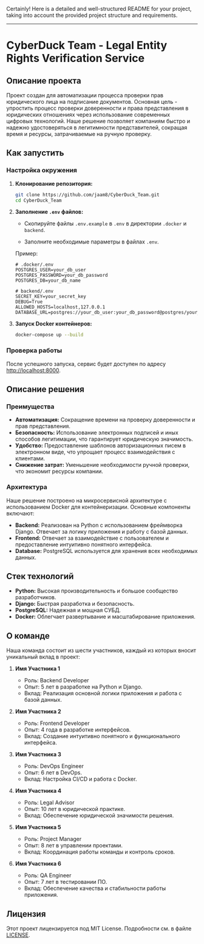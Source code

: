 Certainly! Here is a detailed and well-structured README for your project, taking into account the provided project structure and requirements.

---

# CyberDuck Team - Legal Entity Rights Verification Service

## Описание проекта

Проект создан для автоматизации процесса проверки прав юридического лица на подписание документов. Основная цель - упростить процесс проверки доверенности и права представления в юридических отношениях через использование современных цифровых технологий. Наше решение позволяет компаниям быстро и надежно удостоверяться в легитимности представителей, сокращая время и ресурсы, затрачиваемые на ручную проверку.

## Как запустить

### Настройка окружения

1. **Клонирование репозитория:**

   ```bash
   git clone https://github.com/jaam8/CyberDuck_Team.git
   cd CyberDuck_Team
   ```

2. **Заполнение `.env` файлов:**

   - Скопируйте файлы `.env.example` в `.env` в директории `.docker` и `backend`.
   
   - Заполните необходимые параметры в файлах `.env`.

   Пример:
   
   ```env
   # .docker/.env
   POSTGRES_USER=your_db_user
   POSTGRES_PASSWORD=your_db_password
   POSTGRES_DB=your_db_name
   ```

   ```env
   # backend/.env
   SECRET_KEY=your_secret_key
   DEBUG=True
   ALLOWED_HOSTS=localhost,127.0.0.1
   DATABASE_URL=postgres://your_db_user:your_db_password@postgres/your_db_name
   ```

3. **Запуск Docker контейнеров:**

   ```bash
   docker-compose up --build
   ```

### Проверка работы

После успешного запуска, сервис будет доступен по адресу [http://localhost:8000](http://localhost:8000).

## Описание решения

### Преимущества

- **Автоматизация:** Сокращение времени на проверку доверенности и прав представления.
- **Безопасность:** Использование электронных подписей и иных способов легитимации, что гарантирует юридическую значимость.
- **Удобство:** Предоставление шаблонов авторизационных писем в электронном виде, что упрощает процесс взаимодействия с клиентами.
- **Снижение затрат:** Уменьшение необходимости ручной проверки, что экономит ресурсы компании.

### Архитектура

Наше решение построено на микросервисной архитектуре с использованием Docker для контейнеризации. Основные компоненты включают:

- **Backend:** Реализован на Python с использованием фреймворка Django. Отвечает за логику приложения и работу с базой данных.
- **Frontend:** Отвечает за взаимодействие с пользователем и предоставление интуитивно понятного интерфейса.
- **Database:** PostgreSQL используется для хранения всех необходимых данных.

## Стек технологий

- **Python:** Высокая производительность и большое сообщество разработчиков.
- **Django:** Быстрая разработка и безопасность.
- **PostgreSQL:** Надежная и мощная СУБД.
- **Docker:** Облегчает развертывание и масштабирование приложения.

## О команде

Наша команда состоит из шести участников, каждый из которых вносит уникальный вклад в проект:

1. **Имя Участника 1**
   - Роль: Backend Developer
   - Опыт: 5 лет в разработке на Python и Django.
   - Вклад: Реализация основной логики приложения и работа с базой данных.

2. **Имя Участника 2**
   - Роль: Frontend Developer
   - Опыт: 4 года в разработке интерфейсов.
   - Вклад: Создание интуитивно понятного и функционального интерфейса.

3. **Имя Участника 3**
   - Роль: DevOps Engineer
   - Опыт: 6 лет в DevOps.
   - Вклад: Настройка CI/CD и работа с Docker.

4. **Имя Участника 4**
   - Роль: Legal Advisor
   - Опыт: 10 лет в юридической практике.
   - Вклад: Обеспечение юридической значимости решения.

5. **Имя Участника 5**
   - Роль: Project Manager
   - Опыт: 8 лет в управлении проектами.
   - Вклад: Координация работы команды и контроль сроков.

6. **Имя Участника 6**
   - Роль: QA Engineer
   - Опыт: 7 лет в тестировании ПО.
   - Вклад: Обеспечение качества и стабильности работы приложения.

## Лицензия

Этот проект лицензируется под MIT License. Подробности см. в файле [LICENSE](LICENSE).
